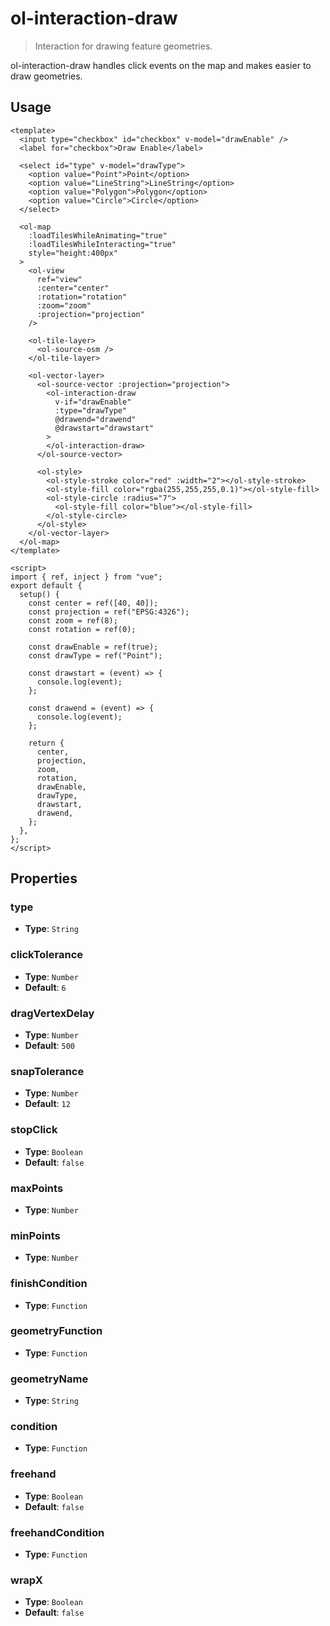 # ol-interaction-draw

> Interaction for drawing feature geometries.

ol-interaction-draw handles click events on the map and makes easier to draw geometries.

<script setup>
import DrawDemo from "@demos/DrawDemo.vue"
</script>

<ClientOnly>
<DrawDemo/>
</ClientOnly>

## Usage

```vue
<template>
  <input type="checkbox" id="checkbox" v-model="drawEnable" />
  <label for="checkbox">Draw Enable</label>

  <select id="type" v-model="drawType">
    <option value="Point">Point</option>
    <option value="LineString">LineString</option>
    <option value="Polygon">Polygon</option>
    <option value="Circle">Circle</option>
  </select>

  <ol-map
    :loadTilesWhileAnimating="true"
    :loadTilesWhileInteracting="true"
    style="height:400px"
  >
    <ol-view
      ref="view"
      :center="center"
      :rotation="rotation"
      :zoom="zoom"
      :projection="projection"
    />

    <ol-tile-layer>
      <ol-source-osm />
    </ol-tile-layer>

    <ol-vector-layer>
      <ol-source-vector :projection="projection">
        <ol-interaction-draw
          v-if="drawEnable"
          :type="drawType"
          @drawend="drawend"
          @drawstart="drawstart"
        >
        </ol-interaction-draw>
      </ol-source-vector>

      <ol-style>
        <ol-style-stroke color="red" :width="2"></ol-style-stroke>
        <ol-style-fill color="rgba(255,255,255,0.1)"></ol-style-fill>
        <ol-style-circle :radius="7">
          <ol-style-fill color="blue"></ol-style-fill>
        </ol-style-circle>
      </ol-style>
    </ol-vector-layer>
  </ol-map>
</template>

<script>
import { ref, inject } from "vue";
export default {
  setup() {
    const center = ref([40, 40]);
    const projection = ref("EPSG:4326");
    const zoom = ref(8);
    const rotation = ref(0);

    const drawEnable = ref(true);
    const drawType = ref("Point");

    const drawstart = (event) => {
      console.log(event);
    };

    const drawend = (event) => {
      console.log(event);
    };

    return {
      center,
      projection,
      zoom,
      rotation,
      drawEnable,
      drawType,
      drawstart,
      drawend,
    };
  },
};
</script>
```

## Properties

### type

- **Type**: `String`

### clickTolerance

- **Type**: `Number`
- **Default**: `6`

### dragVertexDelay

- **Type**: `Number`
- **Default**: `500`

### snapTolerance

- **Type**: `Number`
- **Default**: `12`

### stopClick

- **Type**: `Boolean`
- **Default**: `false`

### maxPoints

- **Type**: `Number`

### minPoints

- **Type**: `Number`

### finishCondition

- **Type**: `Function`

### geometryFunction

- **Type**: `Function`

### geometryName

- **Type**: `String`

### condition

- **Type**: `Function`

### freehand

- **Type**: `Boolean`
- **Default**: `false`

### freehandCondition

- **Type**: `Function`

### wrapX

- **Type**: `Boolean`
- **Default**: `false`
